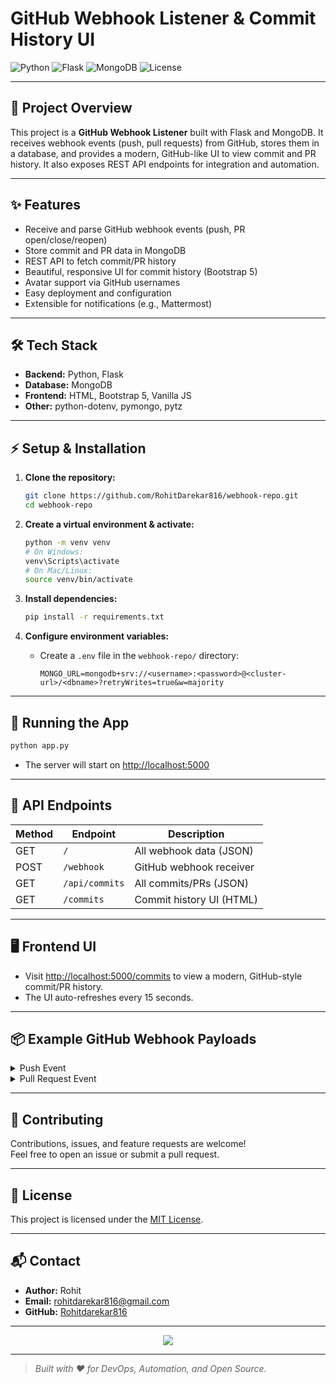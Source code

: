 # GitHub Webhook Listener & Commit History UI

![Python](https://img.shields.io/badge/Python-3.8%2B-blue?logo=python)
![Flask](https://img.shields.io/badge/Flask-2.x-lightgrey?logo=flask)
![MongoDB](https://img.shields.io/badge/MongoDB-Database-green?logo=mongodb)
![License](https://img.shields.io/badge/license-MIT-blue.svg)

---

## 🚀 Project Overview

This project is a **GitHub Webhook Listener** built with Flask and MongoDB. It receives webhook events (push, pull requests) from GitHub, stores them in a database, and provides a modern, GitHub-like UI to view commit and PR history. It also exposes REST API endpoints for integration and automation.

---

## ✨ Features

- Receive and parse GitHub webhook events (push, PR open/close/reopen)
- Store commit and PR data in MongoDB
- REST API to fetch commit/PR history
- Beautiful, responsive UI for commit history (Bootstrap 5)
- Avatar support via GitHub usernames
- Easy deployment and configuration
- Extensible for notifications (e.g., Mattermost)

---

## 🛠️ Tech Stack

- **Backend:** Python, Flask
- **Database:** MongoDB
- **Frontend:** HTML, Bootstrap 5, Vanilla JS
- **Other:** python-dotenv, pymongo, pytz

---

## ⚡ Setup & Installation

1. **Clone the repository:**
   ```bash
   git clone https://github.com/RohitDarekar816/webhook-repo.git
   cd webhook-repo
   ```

2. **Create a virtual environment & activate:**
   ```bash
   python -m venv venv
   # On Windows:
   venv\Scripts\activate
   # On Mac/Linux:
   source venv/bin/activate
   ```

3. **Install dependencies:**
   ```bash
   pip install -r requirements.txt
   ```

4. **Configure environment variables:**
   - Create a `.env` file in the `webhook-repo/` directory:
     ```env
     MONGO_URL=mongodb+srv://<username>:<password>@<cluster-url>/<dbname>?retryWrites=true&w=majority
     ```

---

## 🏃 Running the App

```bash
python app.py
```
- The server will start on [http://localhost:5000](http://localhost:5000)

---

## 🔗 API Endpoints

| Method | Endpoint         | Description                       |
|--------|------------------|-----------------------------------|
| GET    | `/`              | All webhook data (JSON)           |
| POST   | `/webhook`       | GitHub webhook receiver           |
| GET    | `/api/commits`   | All commits/PRs (JSON)            |
| GET    | `/commits`       | Commit history UI (HTML)          |

---

## 🖥️ Frontend UI

- Visit [http://localhost:5000/commits](http://localhost:5000/commits) to view a modern, GitHub-style commit/PR history.
- The UI auto-refreshes every 15 seconds.

---

## 📦 Example GitHub Webhook Payloads

<details>
<summary>Push Event</summary>

```json
{
  "after": "commitsha123...",
  "head_commit": {
    "author": { "name": "octocat" },
    "timestamp": "2024-05-01T12:34:56+00:00"
  },
  "ref": "refs/heads/main"
}
```
</details>

<details>
<summary>Pull Request Event</summary>

```json
{
  "action": "opened",
  "number": 42,
  "pull_request": {
    "user": { "login": "octocat" },
    "head": { "ref": "feature-branch" },
    "base": { "ref": "main" },
    "created_at": "2024-05-01T12:34:56Z"
  }
}
```
</details>

---

## 🤝 Contributing

Contributions, issues, and feature requests are welcome!<br>
Feel free to open an issue or submit a pull request.

---

## 📄 License

This project is licensed under the [MIT License](LICENSE).

---

## 📬 Contact

- **Author:** Rohit
- **Email:** [rohitdarekar816@gmail.com](mailto:your-email@example.com)
- **GitHub:** [Rohitdarekar816](https://github.com/your-github-username)

---

<p align="center">
  <a href="https://www.buymeacoffee.com/rohitdarekar"><img src="https://img.buymeacoffee.com/button-api/?text=Buy me a coffee&emoji=&slug=rohitdarekar&button_colour=FFDD00&font_colour=000000&font_family=Cookie&outline_colour=000000&coffee_colour=ffffff" /></a>
</p>

---

> _Built with ❤️ for DevOps, Automation, and Open Source._
